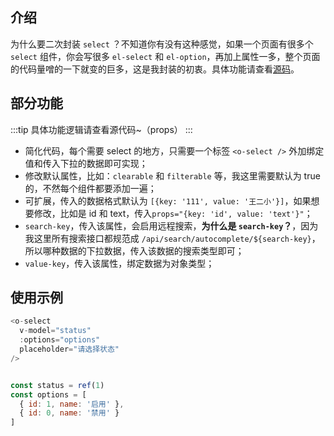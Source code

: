 ## 介绍

为什么要二次封装 `select` ？不知道你有没有这种感觉，如果一个页面有很多个 `select` 组件，你会写很多 `el-select` 和 `el-option`，再加上属性一多，整个页面的代码量噌的一下就变的巨多，这是我封装的初衷。具体功能请查看[源码](https://github.com/wjw-gavin/vue3-vite-ts-element-plus/blob/vue_nest/src/components/Search/index.vue)。

## 部分功能

:::tip
具体功能逻辑请查看源代码~（props）
:::

- 简化代码，每个需要 select 的地方，只需要一个标签 `<o-select />` 外加绑定值和传入下拉的数据即可实现；
- 修改默认属性，比如：`clearable` 和 `filterable` 等，我这里需要默认为 true 的，不然每个组件都要添加一遍；
- 可扩展，传入的数据格式默认为 `[{key: '111', value: '王二小'}]`，如果想要修改，比如是 id 和 text，传入`props="{key: 'id', value: 'text'}"`；
- `search-key`，传入该属性，会启用远程搜索，**为什么是 `search-key`？**，因为我这里所有搜索接口都规范成 `/api/search/autocomplete/${search-key}`，所以哪种数据的下拉数据，传入该数据的搜索类型即可；
- `value-key`，传入该属性，绑定数据为对象类型；

## 使用示例

```js
<o-select
  v-model="status"
  :options="options"
  placeholder="请选择状态"
/>


const status = ref(1)
const options = [
  { id: 1, name: '启用' },
  { id: 0, name: '禁用' }
]
```
